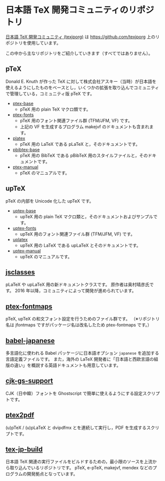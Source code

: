 # 日本語 TeX 開発コミュニティのリポジトリ

[日本語 TeX 開発コミュニティ (texjporg)](https://texjp.org/)
は
https://github.com/texjporg
上のリポジトリを使用しています。

この中から主なリポジトリをご紹介していきます（すべてではありません）。

## pTeX

Donald E. Knuth が作った TeX に対して株式会社アスキー（当時）が日本語を使えるようにしたものをベースとし，いくつかの拡張を取り込んでコミュニティで管理している，コミュニティ版 pTeX です。

* [ptex-base](https://github.com/texjporg/ptex-base)
    * pTeX 用の plain TeX マクロ類です。
* [ptex-fonts](https://github.com/texjporg/ptex-fonts)
    * pTeX 用のフォント関連ファイル群 (TFM/JFM, VF) です。
    * 上記の VF を生成するプログラム makejvf のドキュメントも含まれます。
* [platex](https://github.com/texjporg/platex)
    * pTeX 用の LaTeX である pLaTeX と，そのドキュメントです。
* [pbibtex-base](https://github.com/texjporg/pbibtex-base)
    * pTeX 用の BibTeX である pBibTeX 用のスタイルファイルと，そのドキュメントです。
* [ptex-manual](https://github.com/texjporg/ptex-manual)
    * pTeX のマニュアルです。

## upTeX

pTeX の内部を Unicode 化した upTeX です。

* [uptex-base](https://github.com/texjporg/uptex-base)
    * upTeX 用の plain TeX マクロ類と，そのドキュメントおよびサンプルです。
* [uptex-fonts](https://github.com/texjporg/uptex-fonts)
    * upTeX 用のフォント関連ファイル群 (TFM/JFM, VF) です。
* [uplatex](https://github.com/texjporg/uplatex)
    * upTeX 用の LaTeX である upLaTeX とそのドキュメントです。
* [uptex-manual](https://github.com/texjporg/ptex-manual)
    * upTeX のマニュアルです。

## [jsclasses](https://github.com/texjporg/jsclasses)

pLaTeX や upLaTeX 用の新ドキュメントクラスです。
原作者は奥村晴彦氏です。
2016 年以降，コミュニティによって開発が進められています。

## [ptex-fontmaps](https://github.com/texjporg/jfontmaps)

pTeX, upTeX の和文フォント設定を行うためのファイル群です。
（※リポジトリ名は jfontmaps ですがパッケージ名は改名したため ptex-fontmaps です。）

## [babel-japanese](https://github.com/texjporg/babel-japanese)

多言語化に使われる Babel パッケージに日本語オプション `japanese` を追加する言語定義ファイルです。
また，海外の LaTeX 開発者に「日本語と西欧言語の組版の違い」を概説する英語ドキュメントも用意しています。

## [cjk-gs-support](https://github.com/texjporg/cjk-gs-support)

CJK（日中韓）フォントを Ghostscript で簡単に使えるようにする設定スクリプトです。

## [ptex2pdf](https://github.com/texjporg/ptex2pdf)

(u)pTeX / (u)pLaTeX と dvipdfmx とを連続して実行し，PDF を生成するスクリプトです。

## [tex-jp-build](https://github.com/texjporg/tex-jp-build)

日本語 TeX 関連の実行ファイルをビルドするための，最小限のソースを上流から取り込んでいるリポジトリです。
pTeX, e-pTeX, makejvf, mendex などのプログラムの開発拠点となっています。
